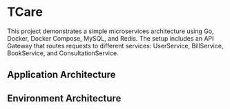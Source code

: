 # TCare

This project demonstrates a simple microservices architecture using Go, Docker, Docker Compose, MySQL, and Redis. The setup includes an API Gateway that routes requests to different services: UserService, BillService, BookService, and ConsultationService.

##  Application Architecture



##  Environment Architecture


